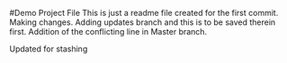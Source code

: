 #Demo Project File
This is just a readme file created for the first commit.
Making changes.
Adding updates branch and this is to be saved therein first.
Addition of the conflicting line in Master branch.

Updated for stashing

